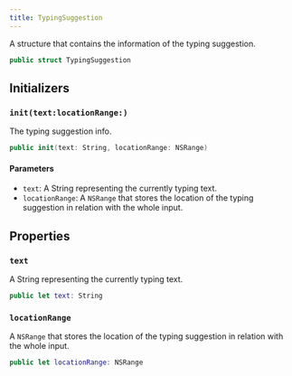 ```yaml
---
title: TypingSuggestion
---
```


A structure that contains the information of the typing suggestion.

``` swift
public struct TypingSuggestion 
```

## Initializers

### `init(text:locationRange:)`

The typing suggestion info.

``` swift
public init(text: String, locationRange: NSRange) 
```

#### Parameters

  - `text`: A String representing the currently typing text.
  - `locationRange`: A `NSRange` that stores the location of the typing suggestion in relation with the whole input.

## Properties

### `text`

A String representing the currently typing text.

``` swift
public let text: String
```

### `locationRange`

A `NSRange` that stores the location of the typing suggestion in relation with the whole input.

``` swift
public let locationRange: NSRange
```
